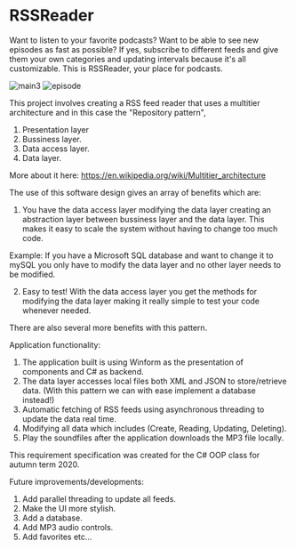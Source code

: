 # RSSReader
Want to listen to your favorite podcasts? 
Want to be able to see new episodes as fast as possible?
If yes, subscribe to different feeds and give them your own categories and updating intervals because it's all customizable. 
This is RSSReader, your place for podcasts.

![main3](https://user-images.githubusercontent.com/60555651/97229689-08eca280-17d9-11eb-87c2-25039fc5eca9.PNG)
![episode](https://user-images.githubusercontent.com/60555651/97228687-9202da00-17d7-11eb-8179-e51e411879f6.PNG)

This project involves creating a RSS feed reader that uses a multitier architecture and in this case the "Repository pattern",
1. Presentation layer
2. Bussiness layer.
3. Data access layer.
4. Data layer.

More about it here: https://en.wikipedia.org/wiki/Multitier_architecture

The use of this software design gives an array of benefits which are:
1. You have the data access layer modifying the data layer creating an abstraction layer between bussiness layer and the data layer. This makes it easy to scale the system 
without having to change too much code. 

Example: If you have a Microsoft SQL database and want to change it to mySQL you only have to modify the data layer and no other layer needs to be modified.

2. Easy to test! With the data access layer you get the methods for modifying the data layer making it really simple to test your code whenever needed.

There are also several more benefits with this pattern.

Application functionality:
1. The application built is using Winform as the presentation of components and C# as backend.
2. The data layer accesses local files both XML and JSON to store/retrieve data. (With this pattern we can with ease implement a database instead!)
3. Automatic fetching of RSS feeds using asynchronous threading to update the data real time.
4. Modifying all data which includes (Create, Reading, Updating, Deleting).
5. Play the soundfiles after the application downloads the MP3 file locally. 

This requirement specification was created for the C# OOP class for autumn term 2020.

Future improvements/developments:
1. Add parallel threading to update all feeds.
2. Make the UI more stylish.
3. Add a database.
4. Add MP3 audio controls.
5. Add favorites etc...
